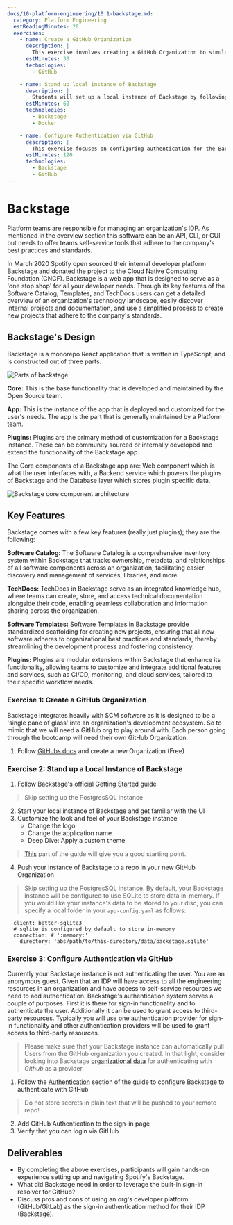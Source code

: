 ```yaml
---
docs/10-platform-engineering/10.1-backstage.md:
  category: Platform Engineering
  estReadingMinutes: 20
  exercises:
    - name: Create a GitHub Organization
      description: |
        This exercise involves creating a GitHub Organization to simulate an integrated SCM environment, similar to what you would find in a real-world development ecosystem. Each student will create their own GitHub Organization following the provided instructions.
      estMinutes: 30
      technologies:
        - GitHub

    - name: Stand up local instance of Backstage
      description: |
        Students will set up a local instance of Backstage by following the official Getting Started guide. This exercise covers starting the local instance, familiarizing with the UI, and customizing the appearance of the Backstage instance including logo and application name changes. Extra credit is given for applying a custom theme. The customized instance should then be pushed to a repo in the newly created GitHub Organization.
      estMinutes: 60
      technologies:
        - Backstage
        - Docker

    - name: Configure Authentication via GitHub
      description: |
        This exercise focuses on configuring authentication for the Backstage instance using GitHub. Students will create an OAuth app within their GitHub Organization and integrate it with Backstage for authentication purposes. This includes not storing secrets in plain text and ensuring secure authentication practices. Verification of login functionality through GitHub is the final step to confirm successful integration.
      estMinutes: 120
      technologies:
        - Backstage
        - GitHub
---
```


# Backstage

Platform teams are responsible for managing an organization's IDP. As mentioned in the overview section this software can be an API, CLI, or GUI but needs to offer teams self-service tools that adhere to the company's best practices and standards.

In March 2020 Spotify open sourced their internal developer platform Backstage and donated the project to the Cloud Native Computing Foundation (CNCF). Backstage is a web app that is designed to serve as a 'one stop shop' for all your developer needs. Through its key features of the Software Catalog, Templates, and TechDocs users can get a detailed overview of an organization's technology landscape, easily discover internal projects and documentation, and use a simplified process to create new projects that adhere to the company's standards.

## Backstage's Design

Backstage is a monorepo React application that is written in TypeScript, and is constructed out of three parts.

![Parts of backstage](https://backstage-spotify-com.spotifycdn.com/_next/static/media/IMG_key_terms.72c69cd1.png ':class=img-center :alt=parts of backstage')

**Core:** This is the base functionality that is developed and maintained by the Open Source team.

**App:** This is the instance of the app that is deployed and customized for the user's needs. The app is the part that is generally maintained by a Platform team.

**Plugins:** Plugins are the primary method of customization for a Backstage instance. These can be community sourced or internally developed and extend the functionality of the Backstage app.

The Core components of a Backstage app are: Web component which is what the user interfaces with, a Backend service which powers the plugins of Backstage and the Database layer which stores plugin specific data.

![Backstage core component architecture](https://backstage-spotify-com.spotifycdn.com/_next/static/media/IMG_container.6247c7ba.png)

## Key Features

Backstage comes with a few key features (really just plugins); they are the following:

**Software Catalog:** The Software Catalog is a comprehensive inventory system within Backstage that tracks ownership, metadata, and relationships of all software components across an organization, facilitating easier discovery and management of services, libraries, and more.

**TechDocs:** TechDocs in Backstage serve as an integrated knowledge hub, where teams can create, store, and access technical documentation alongside their code, enabling seamless collaboration and information sharing across the organization.

**Software Templates:** Software Templates in Backstage provide standardized scaffolding for creating new projects, ensuring that all new software adheres to organizational best practices and standards, thereby streamlining the development process and fostering consistency.

**Plugins:** Plugins are modular extensions within Backstage that enhance its functionality, allowing teams to customize and integrate additional features and services, such as CI/CD, monitoring, and cloud services, tailored to their specific workflow needs.

### Exercise 1: Create a GitHub Organization

Backstage integrates heavily with SCM software as it is designed to be a 'single pane of glass' into an organization's development ecosystem. So to mimic that we will need
a GitHub org to play around with. Each person going through the bootcamp will need their own GitHub Organization.

1. Follow [GitHubs docs](https://docs.github.com/en/organizations/collaborating-with-groups-in-organizations/creating-a-new-organization-from-scratch) and create a new Organization (Free)

### Exercise 2: Stand up a Local Instance of Backstage

1. Follow Backstage's official [Getting Started](https://backstage.io/docs/getting-started/) guide
> Skip setting up the PostgresSQL instance
2. Start your local instance of Backstage and get familiar with the UI
3. Customize the look and feel of your Backstage instance
    - Change the logo
    - Change the application name
    - Deep Dive: Apply a custom theme
> [This](https://backstage.io/docs/getting-started/app-custom-theme) part of the guide will give you a good starting point.
4. Push your instance of Backstage to a repo in your new GitHub Organization

> Skip setting up the PostgresSQL instance. By default, your Backstage instance will be configured to use SQLite to store data in-memory. If you would like your instance's data to be stored to your disc, you can specify a local folder in your `app-config.yaml` as follows:
  ```  database:
    client: better-sqlite3
    # sqlite is configured by default to store in-memory
    connection: # ':memory:'
      directory: 'abs/path/to/this-directory/data/backstage.sqlite'
```

### Exercise 3: Configure Authentication via GitHub

Currently your Backstage instance is not authenticating the user. You are an anonymous guest. Given that an IDP will have access to all the engineering resources in an organization and have access to self-service resources we need to add authentication. Backstage's authentication system serves a couple of purposes. First it is there for sign-in functionality and to authenticate the user. Additionally it can be used to grant access to third-party resources. Typically you will use one authentication provider for sign-in functionality and other authentication providers will be used to grant access to third-party resources.

> Please make sure that your Backstage instance can automatically pull Users from the GitHub organization you created.  In that light, consider looking into Backstage [organizational data](https://backstage.io/docs/integrations/github/org/) for authenticating with *Github* as a provider.

1. Follow the [Authentication](https://backstage.io/docs/getting-started/config/authentication) section of the guide to configure Backstage to authenticate with GitHub
> Do not store secrets in plain text that will be pushed to your remote repo!
2. Add GitHub Authentication to the sign-in page
3. Verify that you can login via GitHub

## Deliverables

- By completing the above exercises, participants will gain hands-on experience setting up and navigating Spotify's Backstage.
- What did Backstage need in order to leverage the built-in sign-in resolver for GitHub?
- Discuss pros and cons of using an org's developer platform (GitHub/GitLab) as the sign-in authentication method for their IDP (Backstage).
